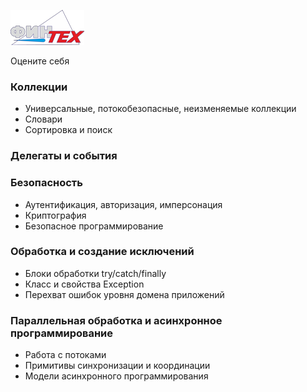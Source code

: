 ![](media/logofintech.png)

Оцените себя

### Коллекции
-   Универсальные, потокобезопасные, неизменяемые коллекции
-   Словари
-   Сортировка и поиск

### Делегаты и события

### Безопасность
-   Аутентификация, авторизация, имперсонация
-   Криптография
-   Безопасное программирование

### Обработка и создание исключений

-   Блоки обработки try/catch/finally
-   Класс и свойства Exception
-   Перехват ошибок уровня домена приложений

### Параллельная обработка и асинхронное программирование

-   Работа с потоками
-   Примитивы синхронизации и координации
-   Модели асинхронного программирования
